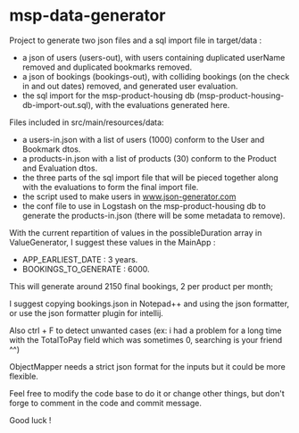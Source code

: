 # msp-data-generator

Project to generate two json files and a sql import file in target/data : 
 - a json of users (users-out), with users containing duplicated userName removed 
   and duplicated bookmarks removed.
 - a json of bookings (bookings-out), with colliding bookings (on the check in and out dates) removed,
   and generated user evaluation.
 - the sql import for the msp-product-housing db (msp-product-housing-db-import-out.sql), 
   with the evaluations generated here.

Files included in src/main/resources/data:
 - a users-in.json with a list of users (1000) conform to the User and Bookmark dtos.
 - a products-in.json with a list of products (30) conform to the Product and Evaluation dtos.
 - the three parts of the sql import file that will be pieced together along with the evaluations to form
   the final import file.
 - the script used to make users in www.json-generator.com
 - the conf file to use in Logstash on the msp-product-housing db to generate the products-in.json (there will be some 
   metadata to remove).

With the current repartition of values in the possibleDuration array in ValueGenerator, 
I suggest these values in the MainApp :
 - APP_EARLIEST_DATE : 3 years.
 - BOOKINGS_TO_GENERATE : 6000.
 
This will generate around 2150 final bookings, 2 per product per month;

I suggest copying bookings.json in Notepad++ and using the json formatter, or use the json formatter plugin for intellij.

Also ctrl + F to detect unwanted cases (ex: i had a problem for a long time with the TotalToPay field 
which was sometimes 0, searching is your friend ^^)

ObjectMapper needs a strict json format for the inputs but it could be more flexible.

Feel free to modify the code base to do it or change other things, but don't forge to comment in the code 
and commit message.

Good luck !
